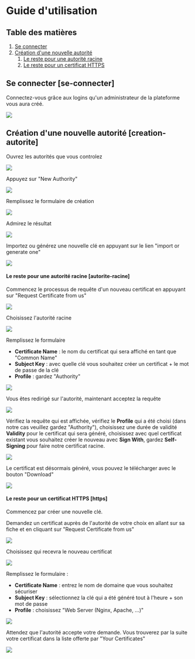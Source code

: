 # Guide d'utilisation

## Table des matières

1. [Se connecter](#se-connecter)
2. [Création d'une nouvelle autorité](#creation-autorite)
    1. [Le reste pour une autorité racine](#autorite-racine)
    2. [Le reste pour un certificat HTTPS](#https)

## Se connecter [se-connecter]

Connectez-vous grâce aux logins qu'un administrateur de la plateforme vous aura créé.

![](img1.png)

## Création d'une nouvelle autorité [creation-autorite]

Ouvrez les autorités que vous controlez

![](img2.png)

Appuyez sur "New Authority"

![](img3.png)

Remplissez le formulaire de création

![](img4.png)

Admirez le résultat

![](img5.png)

Importez ou générez une nouvelle clé en appuyant sur le lien "import or generate one"

![](img6.png)

#### Le reste pour une autorité racine [autorite-racine]

Commencez le processus de requête d'un nouveau certificat en appuyant sur "Request Certificate from us"

![](img13.png)

Choisissez l'autorité racine

![](img18.png)

Remplissez le formulaire

- **Certificate Name** : le nom du certificat qui sera affiché en tant que "Common Name"
- **Subject Key** : avec quelle clé vous souhaitez créer un certificat + le mot de passe de la clé
- **Profile** : gardez "Authority"

![](img14.png)

Vous êtes redirigé sur l'autorité, maintenant acceptez la requête

![](img15.png)

Vérifiez la requête qui est affichée, vérifiez le **Profile** qui a été choisi (dans notre cas veuillez gardez "Authority"), choisissez une durée de validité **Validity** pour le certificat qui sera généré, choisissez avec quel certificat existant vous souhaitez créer le nouveau avec **Sign With**, gardez **Self-Signing** pour faire notre certificat racine.

![](img16.png)

Le certificat est désormais généré, vous pouvez le télécharger avec le bouton "Download"

![](img17.png)

#### Le reste pour un certificat HTTPS [https]

Commencez par créer une nouvelle clé.

Demandez un certificat auprès de l'autorité de votre choix en allant sur sa fiche et en cliquant sur "Request Certificate from us"

![](img13.png)

Choisissez qui recevra le nouveau certificat

![](img18.png)

Remplissez le formulaire :

- **Certificate Name** : entrez le nom de domaine que vous souhaitez sécuriser
- **Subject Key** : sélectionnez la clé qui a été généré tout à l'heure + son mot de passe
- **Profile** : choisissez "Web Server (Nginx, Apache, …)"

![](img19.png)

Attendez que l'autorité accepte votre demande. Vous trouverez par la suite votre certificat dans la liste offerte par "Your Certificates"

![](img20.png)
